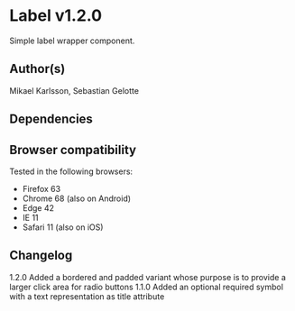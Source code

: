 # Label v1.2.0

Simple label wrapper component.

## Author(s)

Mikael Karlsson,
Sebastian Gelotte

## Dependencies

## Browser compatibility

Tested in the following browsers:

- Firefox 63
- Chrome 68 (also on Android)
- Edge 42
- IE 11
- Safari 11 (also on iOS)

## Changelog

1.2.0 Added a bordered and padded variant whose purpose is to provide a larger click area for radio buttons
1.1.0 Added an optional required symbol with a text representation as title attribute
